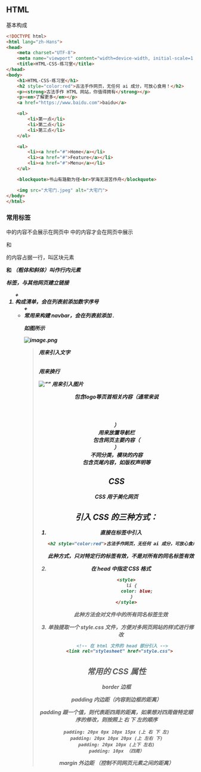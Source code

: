 ## HTML

基本构成

```html
<!DOCTYPE html>
<html lang="zh-Hans">
<head>
    <meta charset="UTF-8">
    <meta name="viewport" content="width=device-width, initial-scale=1.0">
    <title>HTML-CSS-练习室</title>
</head>
<body>
    <h1>HTML-CSS-练习室</h1>
    <h2 style="color:red">古法手作网页，无任何 ai 成分，可放心食用！</h2>
    <p><strong>古法手作 HTML 网站，你值得拥有</strong></p>
    <p><em>了解更多</em></p>
    <a href="https://www.baidu.com">baidu</a>

    <ol>
        <li>第一点</li>
        <li>第二点</li>
        <li>第三点</li>
    </ol>

    <ul>
        <li><a href="#">Home</a></li>
        <li><a href="#">Feature</a></li>
        <li><a href="#">Menu</a></li>
    </ul>

    <blockquote>书山有路勤为径<br>学海无涯苦作舟</blockquote>

    <img src="大宅门.jpeg" alt="大宅门">
</body>
</html>
```

### 常用标签

<head> 中的内容不会展示在网页中

<body> 中的内容才会在网页中展示

<heading> 和 <p> 的内容占据一行，叫区块元素

<strong> 和 <em> （粗体和斜体）叫作行内元素

<a> 标签，与其他网页建立链接

<ol> + <li> 构成清单，会在列表前添加数字序号

<ul> + <li> 常用来构建 navbar，会在列表前添加 . 

如图所示

![image.png](https://prod-files-secure.s3.us-west-2.amazonaws.com/fd7ed962-188c-4a3f-9305-e05c79100c11/7cf96e79-0133-4f31-937f-edfbf4a06e4f/image.png)

<blockquote> 用来引入文字

<br> 用来换行

<img src=”” alt=””> 用来引入图片

<header> 包含logo等页首相关内容（通常来说 <header><nav></nav> </header>）

<nav> 用来放置导航栏

<main> 包含网页主要内容（<main><section></section></main>）

<section> 不同分类，模块的内容

<footer> 包含页尾内容，如版权声明等

## CSS

CSS 用于美化网页

## 引入 CSS 的三种方式：

1. 直接在标签中引入
    
    ```html
    <h2 style="color:red">古法手作网页，无任何 ai 成分，可放心食用！</h2>
    ```
    
    此种方式，只对特定行的标签有效，不是对所有的同名标签有效
    

1. 在 head 中指定 CSS 格式
    
    ```html
        <style>
            li {
                color: blue;
            }
        </style>
    ```
    
    此种方法会对文件中的所有同名标签生效
    
2. 单独提取一个 style.css 文件，方便对多网页网站的样式进行修改
    
    ```html
     <!-- 在 html 文件的 head 部分引入 -->
    <link rel="stylesheet" href="style.css"> 
    ```
    

## 常用的 CSS 属性

border 边框

padding 内边距（内容到边框的距离）

padding 跟一个值，则代表距四周的距离，如果想对四周做特定顺序的修改，则按照上 右 下 左的顺序
```
padding: 20px 0px 10px 15px (上 右 下 左)
padding: 20px 10px 20px (上 左右 下)
padding: 20px 10px (上下 左右)
padding: 10px （四周）
```
margin 外边距 （控制不同网页元素之间的距离）
